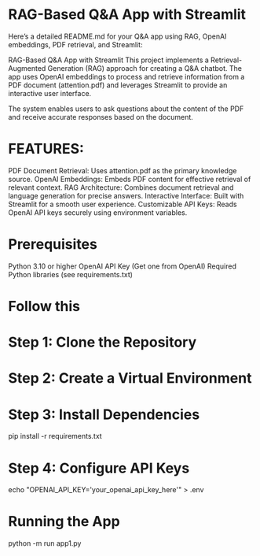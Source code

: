 # RAG-Based Q&A App with Streamlit

Here’s a detailed README.md for your Q&A app using RAG, OpenAI embeddings, PDF retrieval, and Streamlit:

RAG-Based Q&A App with Streamlit
This project implements a Retrieval-Augmented Generation (RAG) approach for creating a Q&A chatbot. The app uses OpenAI embeddings to process and retrieve information from a PDF document (attention.pdf) and leverages Streamlit to provide an interactive user interface.

The system enables users to ask questions about the content of the PDF and receive accurate responses based on the document.

# FEATURES:

PDF Document Retrieval: Uses attention.pdf as the primary knowledge source.
OpenAI Embeddings: Embeds PDF content for effective retrieval of relevant context.
RAG Architecture: Combines document retrieval and language generation for precise answers.
Interactive Interface: Built with Streamlit for a smooth user experience.
Customizable API Keys: Reads OpenAI API keys securely using environment variables.
# Prerequisites
Python 3.10 or higher
OpenAI API Key (Get one from OpenAI)
Required Python libraries (see requirements.txt)

# Follow this

# Step 1: Clone the Repository
# Step 2: Create a Virtual Environment
# Step 3: Install Dependencies
pip install -r requirements.txt
# Step 4: Configure API Keys
echo "OPENAI_API_KEY='your_openai_api_key_here'" > .env

# Running the App
python -m run app1.py
